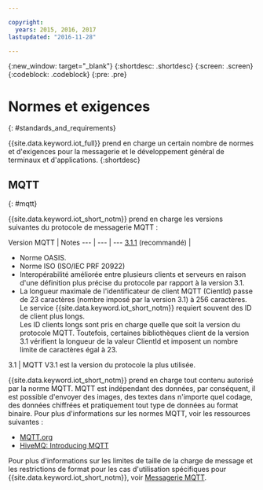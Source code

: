 ```yaml
---

copyright:
  years: 2015, 2016, 2017
lastupdated: "2016-11-28"

---
```


{:new_window: target="\_blank"}
{:shortdesc: .shortdesc}
{:screen: .screen}
{:codeblock: .codeblock}
{:pre: .pre}
# Normes et exigences
{: #standards_and_requirements}

{{site.data.keyword.iot_full}} prend en charge un certain nombre de normes et d'exigences pour la messagerie et le développement général de terminaux et d'applications.
{:shortdesc}


<!-- ## Blockchain
{: #blockchain}

{{site.data.keyword.iot_short_notm}} supports the following versions of the Hyperledger fabric:
- 0.5

## Python
{: #python}

Support for MQTT over SSL requires at least Python v2.7.9 or v3.4, and OpenSSL v1.0.1.
-->

## MQTT
{: #mqtt}

{{site.data.keyword.iot_short_notm}} prend en charge les versions suivantes du protocole de messagerie MQTT :

Version MQTT | Notes
--- | --- | ---
[3.1.1](https://www.oasis-open.org/standards#mqttv3.1.1) (recommandé)  | <ul><li>Norme  OASIS.<li>Norme ISO (ISO/IEC PRF 20922) <li>Interopérabilité améliorée entre plusieurs clients et serveurs en raison d'une définition plus précise du protocole par rapport à la version 3.1.   <li>La longueur maximale de l'identificateur de client MQTT (CientId) passe de 23 caractères (nombre imposé par la version 3.1) à 256 caractères. </br>Le service {{site.data.keyword.iot_short_notm}} requiert souvent des ID de client plus longs. </br>Les ID clients longs sont pris en charge quelle que soit la version du protocole MQTT. Toutefois, certaines bibliothèques client de la version 3.1 vérifient la longueur de la valeur ClientId et imposent un nombre limite de caractères égal à 23.</ul>
3.1 | MQTT V3.1 est la version du protocole la plus utilisée.

{{site.data.keyword.iot_short_notm}} prend en charge tout contenu autorisé par la norme MQTT. MQTT est indépendant des données, par conséquent, il est possible d'envoyer des images, des textes dans n'importe quel codage, des données chiffrées et pratiquement tout type de données au format binaire. Pour plus d'informations sur les normes MQTT, voir les ressources suivantes :
- [MQTT.org](http://mqtt.org/)
- [HiveMQ: Introducing MQTT](http://www.hivemq.com/blog/mqtt-essentials-part-1-introducing-mqtt)

Pour plus d'informations sur les limites de taille de la charge de message et les restrictions de format pour les cas d'utilisation spécifiques pour {{site.data.keyword.iot_short_notm}}, voir [Messagerie MQTT](mqtt/index.html).

